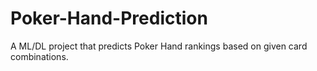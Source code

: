 # Poker-Hand-Prediction
A ML/DL project that predicts Poker Hand rankings based on given card combinations. 
